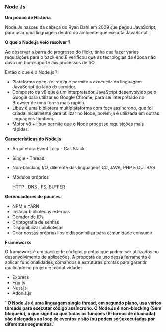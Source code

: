 ### Node Js

**Um pouco de História**

Node.Js nasceu da cabeça do Ryan Dahl em 2009 que pegou JavaScript, para usar uma linguagem dentro do ambiente que executa JavaScript.

**O que o Node.js veio resolver ?**

Ao observar a barra de progresso do flickr, tinha que fazer várias requisições para o back-end.E verificou que as tecnologias da época não dava um bom suporte aos processos de I/O.

Então o que é o Node.js ?

- Plataforma open-source que permite a execução da linguagem JavaScript do lado do servidor.
- Composto da v8 que é um interpretador JavaScript desenvolvido pelo Google para utilizar no Google Chrome, para ser interpretado no Browser de uma forma mais rápida.
- Libuv é uma biblioteca multiplataforma com foco assíncrono, que foi criada inicialmente para utilizar no Node, porém já é utilizada em outras linguagens também.
- Motor v8 + libuv permite que o Node processe requisições mais rápidas.

**Características do Node.js**

- Arquitetura Event Loop - Call Stack

- Single - Thread

- Non-blocking I/O, diferente  das linguagens C#, JAVA, PHP E OUTRAS

- Módulos próprios

   HTTP , DNS , FS, BUFFER

**Gerenciadores de pacotes**

- NPM  e YARN
- Instalar bibliotecas externas
- Gerador de IDs
- Criptografia de senhas
- Disponibilizar bibliotecas
- Criar nossas próprias libs e disponibiliza para comunidade consumir

**Frameworks**

O framework é um pacote de códigos prontos que podem ser utilizados no desenvolvimento de aplicações. A proposta de uso dessa ferramenta é aplicar funcionalidades, comandos e estruturas prontas para garantir qualidade no projeto e produtividade

- Express
- Egg.js
- Nest.js
- Adonis.js

''**O Node.Js é uma linguagem single thread, em segundo plano, usa vários threads para executar código assíncrono. O Node.Js é non-blocking (Sem bloqueio), o que significa que todas as funções (Retornos de chamada) são delegadas ao loop de eventos e são (ou podem ser)executadas por diferentes segmentos.**''











